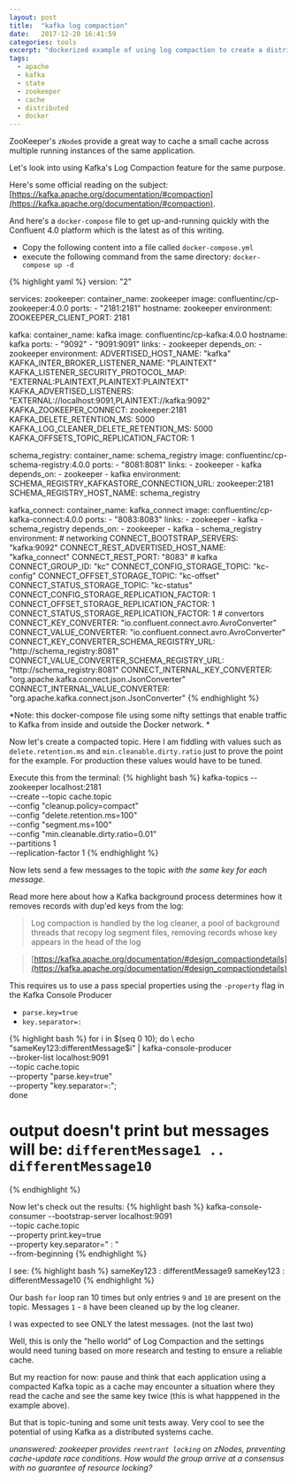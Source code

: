 ```yaml
---
layout: post
title:  "kafka log compaction"
date:   2017-12-20 16:41:59
categories: tools
excerpt: "dockerized example of using log compaction to create a distributed cache with Apache Kafka"
tags:
  - apache
  - kafka
  - state
  - zookeeper
  - cache
  - distributed
  - docker
---
```


ZooKeeper's `zNode`s provide a great way to cache a small cache across multiple running instances of the same application.

Let's look into using Kafka's Log Compaction feature for the same purpose.

Here's some official reading on the subject: [https://kafka.apache.org/documentation/#compaction](https://kafka.apache.org/documentation/#compaction).

And here's a `docker-compose` file to get up-and-running quickly with the Confluent 4.0 platform which is the latest as of this writing.

* Copy the following content into a file called `docker-compose.yml`
* execute the following command from the same directory: `docker-compose up -d`

{% highlight yaml %}
version: "2"

services:
  zookeeper:
    container_name: zookeeper
    image: confluentinc/cp-zookeeper:4.0.0
    ports:
      - "2181:2181"
    hostname: zookeeper
    environment:
      ZOOKEEPER_CLIENT_PORT: 2181

  kafka:
    container_name: kafka
    image: confluentinc/cp-kafka:4.0.0
    hostname: kafka
    ports:
      - "9092"
      - "9091:9091"
    links:
      - zookeeper
    depends_on:
      - zookeeper
    environment:
      ADVERTISED_HOST_NAME: "kafka"
      KAFKA_INTER_BROKER_LISTENER_NAME: "PLAINTEXT"
      KAFKA_LISTENER_SECURITY_PROTOCOL_MAP: "EXTERNAL:PLAINTEXT,PLAINTEXT:PLAINTEXT"
      KAFKA_ADVERTISED_LISTENERS: "EXTERNAL://localhost:9091,PLAINTEXT://kafka:9092"
      KAFKA_ZOOKEEPER_CONNECT: zookeeper:2181
      KAFKA_DELETE_RETENTION_MS: 5000
      KAFKA_LOG_CLEANER_DELETE_RETENTION_MS: 5000
      KAFKA_OFFSETS_TOPIC_REPLICATION_FACTOR: 1      

  schema_registry:
    container_name: schema_registry
    image: confluentinc/cp-schema-registry:4.0.0
    ports:
      - "8081:8081"
    links:
      - zookeeper
      - kafka
    depends_on:
      - zookeeper
      - kafka
    environment:
      SCHEMA_REGISTRY_KAFKASTORE_CONNECTION_URL: zookeeper:2181
      SCHEMA_REGISTRY_HOST_NAME: schema_registry

  kafka_connect:
    container_name: kafka_connect
    image: confluentinc/cp-kafka-connect:4.0.0
    ports:
      - "8083:8083"
    links:
      - zookeeper
      - kafka
      - schema_registry
    depends_on:
      - zookeeper
      - kafka
      - schema_registry
    environment:
      # networking
      CONNECT_BOOTSTRAP_SERVERS: "kafka:9092"
      CONNECT_REST_ADVERTISED_HOST_NAME: "kafka_connect"
      CONNECT_REST_PORT: "8083"
      # kafka
      CONNECT_GROUP_ID: "kc"
      CONNECT_CONFIG_STORAGE_TOPIC: "kc-config"
      CONNECT_OFFSET_STORAGE_TOPIC: "kc-offset"
      CONNECT_STATUS_STORAGE_TOPIC: "kc-status"
      CONNECT_CONFIG_STORAGE_REPLICATION_FACTOR: 1
      CONNECT_OFFSET_STORAGE_REPLICATION_FACTOR: 1
      CONNECT_STATUS_STORAGE_REPLICATION_FACTOR: 1
      # convertors
      CONNECT_KEY_CONVERTER: "io.confluent.connect.avro.AvroConverter"
      CONNECT_VALUE_CONVERTER: "io.confluent.connect.avro.AvroConverter"
      CONNECT_KEY_CONVERTER_SCHEMA_REGISTRY_URL: "http://schema_registry:8081"
      CONNECT_VALUE_CONVERTER_SCHEMA_REGISTRY_URL: "http://schema_registry:8081"
      CONNECT_INTERNAL_KEY_CONVERTER: "org.apache.kafka.connect.json.JsonConverter"
      CONNECT_INTERNAL_VALUE_CONVERTER: "org.apache.kafka.connect.json.JsonConverter"
{% endhighlight %}

*Note: this docker-compose file using some nifty settings that enable traffic to Kafka from inside and outside the Docker network. *

Now let's create a compacted topic.  Here I am fiddling with values such as `delete.retention.ms` and `min.cleanable.dirty.ratio` just to prove the point for the example.  For production these values would have to be tuned.

Execute this from the terminal:
{% highlight bash %}
kafka-topics --zookeeper localhost:2181 \
  --create --topic cache.topic \
  --config "cleanup.policy=compact" \
  --config "delete.retention.ms=100" \
  --config "segment.ms=100" \
  --config "min.cleanable.dirty.ratio=0.01" \
  --partitions 1 \
  --replication-factor 1
{% endhighlight %}

Now lets send a few messages to the topic *with the same key for each message*.

Read more here about how a Kafka background process determines how it removes records with dup'ed keys from the log:

> Log compaction is handled by the log cleaner, a pool of background threads that recopy log segment files, removing records whose key appears in the head of the log

> [https://kafka.apache.org/documentation/#design_compactiondetails](https://kafka.apache.org/documentation/#design_compactiondetails)

This requires us to use a pass special properties using the `-property` flag in the Kafka Console Producer
* `parse.key=true`
* `key.separator=:`

{% highlight bash %}
for i in $(seq 0 10); do \
  echo "sameKey123:differentMessage$i" | kafka-console-producer \
  --broker-list localhost:9091 \
  --topic cache.topic \
  --property "parse.key=true" \
  --property "key.separator=:"; \
done

# output doesn't print but messages will be: `differentMessage1 .. differentMessage10`
{% endhighlight %}

Now let's check out the results:
{% highlight bash %}
kafka-console-consumer --bootstrap-server localhost:9091 \
  --topic cache.topic \
  --property print.key=true \
  --property key.separator=" : " \
  --from-beginning
{% endhighlight %}

I see:
{% highlight bash %}
sameKey123 : differentMessage9
sameKey123 : differentMessage10
{% endhighlight %}

Our bash `for` loop ran 10 times but only entries `9` and `10` are present on the topic.  Messages `1` - `8` have been cleaned up by the log cleaner.

I was expected to see ONLY the latest messages.  (not the last two)

Well, this is only the "hello world" of Log Compaction and the settings would need tuning based on more research and testing to ensure a reliable cache.

But my reaction for now: pause and think that each application using a compacted Kafka topic as a cache may encounter a situation where they read the cache and see the same key twice (this is what happpened in the example above).  

But that is topic-tuning and some unit tests away.  Very cool to see the potential of using Kafka as a distributed systems cache.

*unanswered: zookeeper provides `reentrant locking` on zNodes, preventing cache-update race conditions.  How would the group arrive at a consensus with no guarantee of resource locking?*
